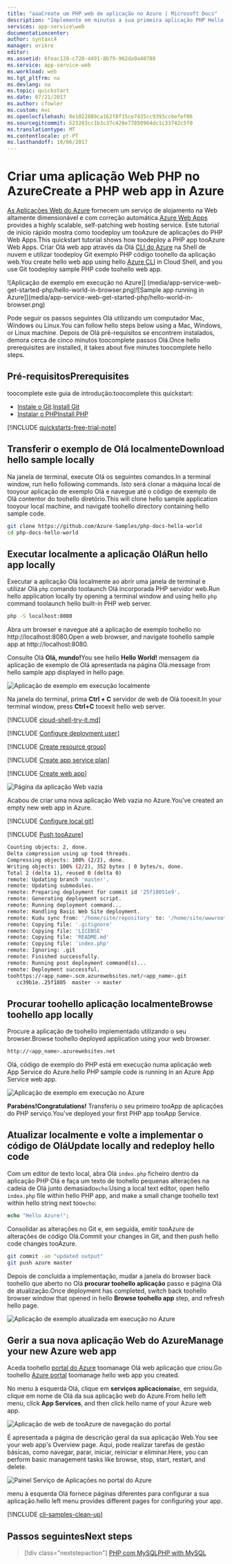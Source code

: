 ```yaml
---
title: "aaaCreate um PHP web de aplicação no Azure | Microsoft Docs"
description: "Implemente em minutos a sua primeira aplicação PHP Hello World nas aplicações Web do serviço de aplicações do Azure."
services: app-service\web
documentationcenter: 
author: syntaxc4
manager: erikre
editor: 
ms.assetid: 6feac128-c728-4491-8b79-962da9a40788
ms.service: app-service-web
ms.workload: web
ms.tgt_pltfrm: na
ms.devlang: na
ms.topic: quickstart
ms.date: 07/21/2017
ms.author: cfowler
ms.custom: mvc
ms.openlocfilehash: 8e1022889ca162f8f15ce7435cc9393cc6efef06
ms.sourcegitcommit: 523283cc1b3c37c428e77850964dc1c33742c5f0
ms.translationtype: MT
ms.contentlocale: pt-PT
ms.lasthandoff: 10/06/2017
---
```

# <a name="create-a-php-web-app-in-azure"></a><span data-ttu-id="65a9a-103">Criar uma aplicação Web PHP no Azure</span><span class="sxs-lookup"><span data-stu-id="65a9a-103">Create a PHP web app in Azure</span></span>

<span data-ttu-id="65a9a-104">[As Aplicações Web do Azure](https://docs.microsoft.com/azure/app-service-web/app-service-web-overview) fornecem um serviço de alojamento na Web altamente dimensionável e com correção automática.</span><span class="sxs-lookup"><span data-stu-id="65a9a-104">[Azure Web Apps](https://docs.microsoft.com/azure/app-service-web/app-service-web-overview) provides a highly scalable, self-patching web hosting service.</span></span>  <span data-ttu-id="65a9a-105">Este tutorial de início rápido mostra como toodeploy um tooAzure de aplicações do PHP Web Apps.</span><span class="sxs-lookup"><span data-stu-id="65a9a-105">This quickstart tutorial shows how toodeploy a PHP app tooAzure Web Apps.</span></span> <span data-ttu-id="65a9a-106">Criar Olá web app através da Olá [CLI do Azure](https://docs.microsoft.com/cli/azure/get-started-with-azure-cli) na Shell de nuvem e utilizar toodeploy Git exemplo PHP código toohello da aplicação web.</span><span class="sxs-lookup"><span data-stu-id="65a9a-106">You create hello web app using hello [Azure CLI](https://docs.microsoft.com/cli/azure/get-started-with-azure-cli) in Cloud Shell, and you use Git toodeploy sample PHP code toohello web app.</span></span>

<span data-ttu-id="65a9a-107">![Aplicação de exemplo em execução no Azure]] (media/app-service-web-get-started-php/hello-world-in-browser.png)</span><span class="sxs-lookup"><span data-stu-id="65a9a-107">![Sample app running in Azure]](media/app-service-web-get-started-php/hello-world-in-browser.png)</span></span>

<span data-ttu-id="65a9a-108">Pode seguir os passos seguintes Olá utilizando um computador Mac, Windows ou Linux.</span><span class="sxs-lookup"><span data-stu-id="65a9a-108">You can follow hello steps below using a Mac, Windows, or Linux machine.</span></span> <span data-ttu-id="65a9a-109">Depois de Olá pré-requisitos se encontrem instalados, demora cerca de cinco minutos toocomplete passos Olá.</span><span class="sxs-lookup"><span data-stu-id="65a9a-109">Once hello prerequisites are installed, it takes about five minutes toocomplete hello steps.</span></span>

## <a name="prerequisites"></a><span data-ttu-id="65a9a-110">Pré-requisitos</span><span class="sxs-lookup"><span data-stu-id="65a9a-110">Prerequisites</span></span>

<span data-ttu-id="65a9a-111">toocomplete este guia de introdução:</span><span class="sxs-lookup"><span data-stu-id="65a9a-111">toocomplete this quickstart:</span></span>

* <span data-ttu-id="65a9a-112">[Instale o Git](https://git-scm.com/).</span><span class="sxs-lookup"><span data-stu-id="65a9a-112">[Install Git](https://git-scm.com/)</span></span>
* [<span data-ttu-id="65a9a-113">Instalar o PHP</span><span class="sxs-lookup"><span data-stu-id="65a9a-113">Install PHP</span></span>](https://php.net)

[!INCLUDE [quickstarts-free-trial-note](../../includes/quickstarts-free-trial-note.md)]

## <a name="download-hello-sample-locally"></a><span data-ttu-id="65a9a-114">Transferir o exemplo de Olá localmente</span><span class="sxs-lookup"><span data-stu-id="65a9a-114">Download hello sample locally</span></span>

<span data-ttu-id="65a9a-115">Na janela de terminal, execute Olá os seguintes comandos.</span><span class="sxs-lookup"><span data-stu-id="65a9a-115">In a terminal window, run hello following commands.</span></span> <span data-ttu-id="65a9a-116">Isto será clonar a máquina local de tooyour aplicação de exemplo Olá e navegue até o código de exemplo de Olá contentor do toohello diretório.</span><span class="sxs-lookup"><span data-stu-id="65a9a-116">This will clone hello sample application tooyour local machine, and navigate toohello directory containing hello sample code.</span></span>

```bash
git clone https://github.com/Azure-Samples/php-docs-hello-world
cd php-docs-hello-world
```

## <a name="run-hello-app-locally"></a><span data-ttu-id="65a9a-117">Executar localmente a aplicação Olá</span><span class="sxs-lookup"><span data-stu-id="65a9a-117">Run hello app locally</span></span>

<span data-ttu-id="65a9a-118">Executar a aplicação Olá localmente ao abrir uma janela de terminal e utilizar Olá `php` comando toolaunch Olá incorporada PHP servidor web.</span><span class="sxs-lookup"><span data-stu-id="65a9a-118">Run hello application locally by opening a terminal window and using hello `php` command toolaunch hello built-in PHP web server.</span></span>

```bash
php -S localhost:8080
```

<span data-ttu-id="65a9a-119">Abra um browser e navegue até a aplicação de exemplo toohello no http://localhost:8080.</span><span class="sxs-lookup"><span data-stu-id="65a9a-119">Open a web browser, and navigate toohello sample app at http://localhost:8080.</span></span>

<span data-ttu-id="65a9a-120">Consulte Olá **Olá, mundo!**</span><span class="sxs-lookup"><span data-stu-id="65a9a-120">You see hello **Hello World!**</span></span> <span data-ttu-id="65a9a-121">mensagem da aplicação de exemplo de Olá apresentada na página Olá.</span><span class="sxs-lookup"><span data-stu-id="65a9a-121">message from hello sample app displayed in hello page.</span></span>

![Aplicação de exemplo em execução localmente](media/app-service-web-get-started-php/localhost-hello-world-in-browser.png)

<span data-ttu-id="65a9a-123">Na janela do terminal, prima **Ctrl + C** servidor de web de Olá tooexit.</span><span class="sxs-lookup"><span data-stu-id="65a9a-123">In your terminal window, press **Ctrl+C** tooexit hello web server.</span></span>

[!INCLUDE [cloud-shell-try-it.md](../../includes/cloud-shell-try-it.md)]

[!INCLUDE [Configure deployment user](../../includes/configure-deployment-user.md)]

[!INCLUDE [Create resource group](../../includes/app-service-web-create-resource-group.md)]

[!INCLUDE [Create app service plan](../../includes/app-service-web-create-app-service-plan.md)]

[!INCLUDE [Create web app](../../includes/app-service-web-create-web-app.md)]

![Página da aplicação Web vazia](media/app-service-web-get-started-php/app-service-web-service-created.png)

<span data-ttu-id="65a9a-125">Acabou de criar uma nova aplicação Web vazia no Azure.</span><span class="sxs-lookup"><span data-stu-id="65a9a-125">You’ve created an empty new web app in Azure.</span></span>

[!INCLUDE [Configure local git](../../includes/app-service-web-configure-local-git.md)] 

[!INCLUDE [Push tooAzure](../../includes/app-service-web-git-push-to-azure.md)] 

```bash
Counting objects: 2, done.
Delta compression using up too4 threads.
Compressing objects: 100% (2/2), done.
Writing objects: 100% (2/2), 352 bytes | 0 bytes/s, done.
Total 2 (delta 1), reused 0 (delta 0)
remote: Updating branch 'master'.
remote: Updating submodules.
remote: Preparing deployment for commit id '25f18051e9'.
remote: Generating deployment script.
remote: Running deployment command...
remote: Handling Basic Web Site deployment.
remote: Kudu sync from: '/home/site/repository' to: '/home/site/wwwroot'
remote: Copying file: '.gitignore'
remote: Copying file: 'LICENSE'
remote: Copying file: 'README.md'
remote: Copying file: 'index.php'
remote: Ignoring: .git
remote: Finished successfully.
remote: Running post deployment command(s)...
remote: Deployment successful.
toohttps://<app_name>.scm.azurewebsites.net/<app_name>.git
   cc39b1e..25f1805  master -> master
```

## <a name="browse-toohello-app-locally"></a><span data-ttu-id="65a9a-126">Procurar toohello aplicação localmente</span><span class="sxs-lookup"><span data-stu-id="65a9a-126">Browse toohello app locally</span></span>

<span data-ttu-id="65a9a-127">Procure a aplicação de toohello implementado utilizando o seu browser.</span><span class="sxs-lookup"><span data-stu-id="65a9a-127">Browse toohello deployed application using your web browser.</span></span>

```bash
http://<app_name>.azurewebsites.net
```

<span data-ttu-id="65a9a-128">Olá, código de exemplo do PHP está em execução numa aplicação web App Service do Azure.</span><span class="sxs-lookup"><span data-stu-id="65a9a-128">hello PHP sample code is running in an Azure App Service web app.</span></span>

![Aplicação de exemplo em execução no Azure](media/app-service-web-get-started-php/hello-world-in-browser.png)

<span data-ttu-id="65a9a-130">**Parabéns!**</span><span class="sxs-lookup"><span data-stu-id="65a9a-130">**Congratulations!**</span></span> <span data-ttu-id="65a9a-131">Transferiu o seu primeiro tooApp de aplicações do PHP serviço.</span><span class="sxs-lookup"><span data-stu-id="65a9a-131">You've deployed your first PHP app tooApp Service.</span></span>

## <a name="update-locally-and-redeploy-hello-code"></a><span data-ttu-id="65a9a-132">Atualizar localmente e volte a implementar o código de Olá</span><span class="sxs-lookup"><span data-stu-id="65a9a-132">Update locally and redeploy hello code</span></span>

<span data-ttu-id="65a9a-133">Com um editor de texto local, abra Olá `index.php` ficheiro dentro da aplicação PHP Olá e faça um texto de toohello pequenas alterações na cadeia de Olá junto demasiado`echo`:</span><span class="sxs-lookup"><span data-stu-id="65a9a-133">Using a local text editor, open hello `index.php` file within hello PHP app, and make a small change toohello text within hello string next too`echo`:</span></span>

```php
echo "Hello Azure!";
```

<span data-ttu-id="65a9a-134">Consolidar as alterações no Git e, em seguida, emitir tooAzure de alterações de código Olá.</span><span class="sxs-lookup"><span data-stu-id="65a9a-134">Commit your changes in Git, and then push hello code changes tooAzure.</span></span>

```bash
git commit -am "updated output"
git push azure master
```

<span data-ttu-id="65a9a-135">Depois de concluída a implementação, mudar a janela do browser back toohello que aberto no Olá **procurar toohello aplicação** passo e página Olá de atualização.</span><span class="sxs-lookup"><span data-stu-id="65a9a-135">Once deployment has completed, switch back toohello browser window that opened in hello **Browse toohello app** step, and refresh hello page.</span></span>

![Aplicação de exemplo atualizada em execução no Azure](media/app-service-web-get-started-php/hello-azure-in-browser.png)

## <a name="manage-your-new-azure-web-app"></a><span data-ttu-id="65a9a-137">Gerir a sua nova aplicação Web do Azure</span><span class="sxs-lookup"><span data-stu-id="65a9a-137">Manage your new Azure web app</span></span>

<span data-ttu-id="65a9a-138">Aceda toohello <a href="https://portal.azure.com" target="_blank">portal do Azure</a> toomanage Olá web aplicação que criou.</span><span class="sxs-lookup"><span data-stu-id="65a9a-138">Go toohello <a href="https://portal.azure.com" target="_blank">Azure portal</a> toomanage hello web app you created.</span></span>

<span data-ttu-id="65a9a-139">No menu à esquerda Olá, clique em **serviços aplicacionais**e, em seguida, clique em nome de Olá da sua aplicação web do Azure.</span><span class="sxs-lookup"><span data-stu-id="65a9a-139">From hello left menu, click **App Services**, and then click hello name of your Azure web app.</span></span>

![Aplicação de web de tooAzure de navegação do portal](./media/app-service-web-get-started-php/php-docs-hello-world-app-service-list.png)

<span data-ttu-id="65a9a-141">É apresentada a página de descrição geral da sua aplicação Web.</span><span class="sxs-lookup"><span data-stu-id="65a9a-141">You see your web app's Overview page.</span></span> <span data-ttu-id="65a9a-142">Aqui, pode realizar tarefas de gestão básicas, como navegar, parar, iniciar, reiniciar e eliminar.</span><span class="sxs-lookup"><span data-stu-id="65a9a-142">Here, you can perform basic management tasks like browse, stop, start, restart, and delete.</span></span>

![Painel Serviço de Aplicações no portal do Azure](media/app-service-web-get-started-php/php-docs-hello-world-app-service-detail.png)

<span data-ttu-id="65a9a-144">menu à esquerda Olá fornece páginas diferentes para configurar a sua aplicação.</span><span class="sxs-lookup"><span data-stu-id="65a9a-144">hello left menu provides different pages for configuring your app.</span></span> 

[!INCLUDE [cli-samples-clean-up](../../includes/cli-samples-clean-up.md)]

## <a name="next-steps"></a><span data-ttu-id="65a9a-145">Passos seguintes</span><span class="sxs-lookup"><span data-stu-id="65a9a-145">Next steps</span></span>

> [!div class="nextstepaction"]
> [<span data-ttu-id="65a9a-146">PHP com MySQL</span><span class="sxs-lookup"><span data-stu-id="65a9a-146">PHP with MySQL</span></span>](app-service-web-tutorial-php-mysql.md)

